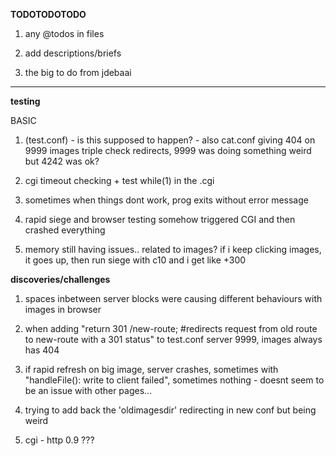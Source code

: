 

**TODOTODOTODO**

1) 
	any @todos in files

2) 
	add descriptions/briefs

3) 	
	the big to do from jdebaai


-------------------

**testing**

BASIC

1) 	(test.conf) - is this supposed to happen? - also cat.conf giving 404 on 9999 images
	triple check redirects, 9999 was doing something weird but 4242 was ok?

2) 	
	cgi timeout checking + test while(1) in the .cgi

3) 
	sometimes when things dont work, prog exits without error message

4) 
	rapid siege and browser testing somehow triggered CGI and then crashed everything

5) 	
	memory still having issues.. related to images? if i keep clicking images, it goes up, then run siege with c10 and i get like +300



**discoveries/challenges**

1) 	
	spaces inbetween server blocks were causing different behaviours with images in browser

2) 
	when adding "return 301 /new-route; #redirects request from old route to new-route with a 301 status" to test.conf server 9999, images always has 404

4) 	
	if rapid refresh on big image, server crashes, sometimes with "handleFile(): write to client failed", sometimes nothing - doesnt seem to be an issue with other pages...

5) 
	trying to add back the 'oldimagesdir' redirecting in new conf but being weird

6) 
	cgi - http 0.9 ???

